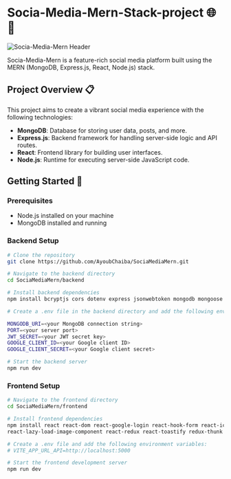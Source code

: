 # Socia-Media-Mern-Stack-project 🌐🚀

![Socia-Media-Mern Header](https://i.postimg.cc/tCLrc6zj/Untitled-1.png)

Socia-Media-Mern is a feature-rich social media platform built using the MERN (MongoDB, Express.js, React, Node.js) stack.

## Project Overview 📋

This project aims to create a vibrant social media experience with the following technologies:

- **MongoDB**: Database for storing user data, posts, and more.
- **Express.js**: Backend framework for handling server-side logic and API routes.
- **React**: Frontend library for building user interfaces.
- **Node.js**: Runtime for executing server-side JavaScript code.

## Getting Started 🚀

### Prerequisites
- Node.js installed on your machine
- MongoDB installed and running

### Backend Setup
```bash
# Clone the repository
git clone https://github.com/AyoubChaiba/SociaMediaMern.git

# Navigate to the backend directory
cd SociaMediaMern/backend

# Install backend dependencies
npm install bcryptjs cors dotenv express jsonwebtoken mongodb mongoose multer nodemon sharp-multer

# Create a .env file in the backend directory and add the following environment variables:

MONGODB_URI=<your MongoDB connection string>
PORT=<your server port>
JWT_SECRET=<your JWT secret key>
GOOGLE_CLIENT_ID=<your Google client ID>
GOOGLE_CLIENT_SECRET=<your Google client secret>

# Start the backend server
npm run dev
```
### Frontend Setup
```bash
# Navigate to the frontend directory
cd SociaMediaMern/frontend

# Install frontend dependencies
npm install react react-dom react-google-login react-hook-form react-icons react-infinite-scroll-component
react-lazy-load-image-component react-redux react-toastify redux-thunk yup axios @reduxjs/toolkit

# Create a .env file and add the following environment variables:
# VITE_APP_URL_API=http://localhost:5000

# Start the frontend development server
npm run dev
```
